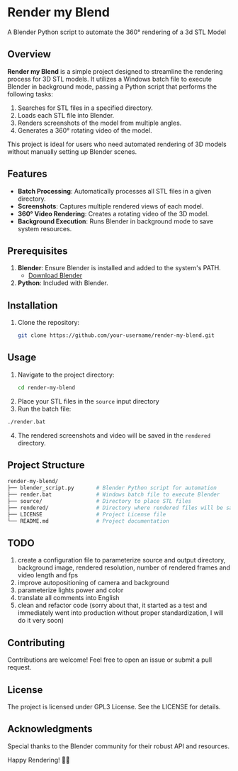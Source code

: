 # Render my Blend
A Blender Python script to automate the 360° rendering of a 3d STL Model

## Overview

**Render my Blend** is a simple project designed to streamline the rendering process for 3D STL models. It utilizes a Windows batch file to execute Blender in background mode, passing a Python script that performs the following tasks:

1. Searches for STL files in a specified directory.
2. Loads each STL file into Blender.
3. Renders screenshots of the model from multiple angles.
4. Generates a 360° rotating video of the model.

This project is ideal for users who need automated rendering of 3D models without manually setting up Blender scenes.

## Features

- **Batch Processing**: Automatically processes all STL files in a given directory.
- **Screenshots**: Captures multiple rendered views of each model.
- **360° Video Rendering**: Creates a rotating video of the 3D model.
- **Background Execution**: Runs Blender in background mode to save system resources.

## Prerequisites

1. **Blender**: Ensure Blender is installed and added to the system's PATH.
   - [Download Blender](https://www.blender.org/download/)
2. **Python**: Included with Blender.

## Installation

1. Clone the repository:
   ```bash
   git clone https://github.com/your-username/render-my-blend.git
   ```

## Usage

1. Navigate to the project directory:
   ```bash
   cd render-my-blend
   ```
2. Place your STL files in the `source` input directory
3. Run the batch file:
  ```bat
  ./render.bat
  ```
4. The rendered screenshots and video will be saved in the `rendered` directory.

## Project Structure

```graphql
render-my-blend/
├── blender_script.py       # Blender Python script for automation
├── render.bat              # Windows batch file to execute Blender
├── source/                 # Directory to place STL files
├── rendered/               # Directory where rendered files will be saved
├── LICENSE                 # Project License file
└── README.md               # Project documentation
```

## TODO

1. create a configuration file to parameterize source and output directory, background image, rendered resolution, number of rendered frames and video length and fps
2. improve autopositioning of camera and background
3. parameterize lights power and color
4. translate all comments into English
5. clean and refactor code (sorry about that, it started as a test and immediately went into production without proper standardization, I will do it very soon)


## Contributing

Contributions are welcome! Feel free to open an issue or submit a pull request.

## License

The project is licensed under GPL3 License. See the LICENSE for details.

## Acknowledgments

Special thanks to the Blender community for their robust API and resources.


Happy Rendering! 🎥✨
